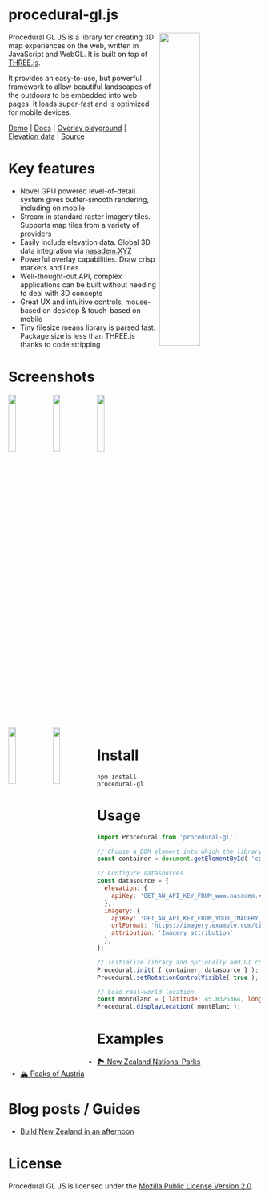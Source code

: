 procedural-gl.js
================

<img src="https://raw.githubusercontent.com/felixpalmer/procedural-gl-js/main/screenshots/title.jpg" width="40%" align="right" />

Procedural GL JS is a library for creating 3D map experiences on the web, written in JavaScript and WebGL. It is built on top of [THREE.js](https://github.com/mrdoob/three.js).

It provides an easy-to-use, but powerful framework to allow beautiful landscapes of the outdoors to be embedded into web pages. It loads super-fast and is optimized for mobile devices.

[Demo](https://felixpalmer.github.io/procedural-gl-js/) | [Docs](https://felixpalmer.github.io/procedural-gl-js/docs/) | [Overlay playground](https://felixpalmer.github.io/procedural-gl-js/docs/overlays.html) | [Elevation data](https://www.nasadem.xyz) | [Source](https://github.com/felixpalmer/procedural-gl-js)

Key features
============

- Novel GPU powered level-of-detail system gives butter-smooth rendering, including on mobile
- Stream in standard raster imagery tiles. Supports map tiles from a variety of providers
- Easily include elevation data. Global 3D data integration via [nasadem.XYZ](https://www.nasadem.xyz)
- Powerful overlay capabilities. Draw crisp markers and lines
- Well-thought-out API, complex applications can be built without needing to deal with 3D concepts
- Great UX and intuitive controls, mouse-based on desktop & touch-based on mobile
- Tiny filesize means library is parsed fast. Package size is less than THREE.js thanks to code stripping

Screenshots
===========
<p>
<img src="https://raw.githubusercontent.com/felixpalmer/procedural-gl-js/main/screenshots/1.jpg" width="17%" >
<img src="https://raw.githubusercontent.com/felixpalmer/procedural-gl-js/main/screenshots/2.jpg" width="17%" align="left" />
<img src="https://raw.githubusercontent.com/felixpalmer/procedural-gl-js/main/screenshots/3.jpg" width="17%" align="left" />
<img src="https://raw.githubusercontent.com/felixpalmer/procedural-gl-js/main/screenshots/4.jpg" width="17%" align="left" />
<img src="https://raw.githubusercontent.com/felixpalmer/procedural-gl-js/main/screenshots/5.jpg" width="17%" align="left" />
</p>

Install
=======

    npm install procedural-gl

Usage
=====

```javascript
import Procedural from 'procedural-gl';

// Choose a DOM element into which the library should render
const container = document.getElementById( 'container' );

// Configure datasources
const datasource = {
  elevation: {
    apiKey: 'GET_AN_API_KEY_FROM_www.nasadem.xyz'
  },
  imagery: {
    apiKey: 'GET_AN_API_KEY_FROM_YOUR_IMAGERY_PROVIDER',
    urlFormat: 'https://imagery.example.com/tiles/{z}/{x}/{y}.jpg?key={apiKey}',
    attribution: 'Imagery attribution'
  },
};

// Initialize library and optionally add UI controls
Procedural.init( { container, datasource } );
Procedural.setRotationControlVisible( true );

// Load real-world location
const montBlanc = { latitude: 45.8326364, longitude: 6.8564201 };
Procedural.displayLocation( montBlanc );
```

Examples
========

- [🏞️ New Zealand National Parks](https://github.com/felixpalmer/new-zealand-3d/)
- [🏔️ Peaks of Austria](https://github.com/felixpalmer/peaks-of-austria/)

Blog posts / Guides
===================

- [Build New Zealand in an afternoon](https://www.pheelicks.com/posts/build-new-zealand-in-an-afternoon/)


License
=======

Procedural GL JS is licensed under the [Mozilla Public License Version 2.0](https://www.mozilla.org/en-US/MPL/2.0/).
